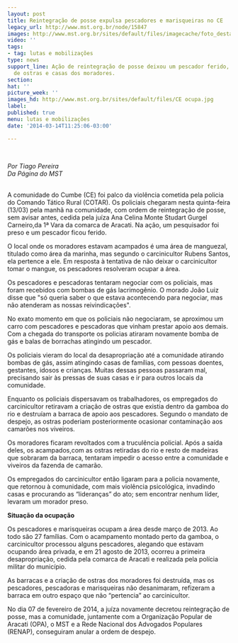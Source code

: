 ```yaml
---
layout: post
title: Reintegração de posse expulsa pescadores e marisqueiras no CE
legacy_url: http://www.mst.org.br/node/15847
images: http://www.mst.org.br/sites/default/files/imagecache/foto_destaque/CE ocupa.jpg
video: ''
tags:
- tag: lutas e mobilizações
type: news
support_line: Ação de reintegração de posse deixou um pescador ferido, destruiu criação
  de ostras e casas dos moradores.
section: 
hat: ''
picture_week: ''
images_hd: http://www.mst.org.br/sites/default/files/CE ocupa.jpg
label: 
published: true
menu: lutas e mobilizações
date: '2014-03-14T11:25:06-03:00'

---
```

<p>&nbsp;</p><p><em>Por Tiago Pereira<br>Da Página do MST</em></p><p><br>A comunidade do Cumbe (CE) foi palco da violência cometida pela policia do Comando Tático Rural (COTAR). Os policiais chegaram nesta quinta-feira (13/03) pela manhã na comunidade, com ordem de reintegração de posse, sem avisar antes, cedida pela juíza Ana Celina Monte Studart Gurgel Carneiro,da 1ª Vara da comarca de Aracati. Na ação, um pesquisador foi preso e um pescador ficou ferido.</p><p>O local onde os moradores estavam acampados é uma área de manguezal, titulado como área da marinha, mas segundo o carcinicultor Rubens Santos, ela pertence a ele. Em resposta à tentativa de não deixar o carcinicultor tomar o mangue, os pescadores resolveram ocupar a área.</p><p>Os pescadores e pescadoras tentaram negociar com os policiais, mas foram recebidos com bombas de gás lacrimogênio. O morado João Luiz disse que "só queria saber o que estava acontecendo para negociar, mas não atenderam as nossas reivindicações".</p><p>No exato momento em que os policiais não negociaram, se aproximou um carro com pescadores e pescadoras que vinham prestar apoio aos demais. Com a chegada do transporte os policias atiraram novamente bomba de gás e balas de borrachas atingindo um pescador.</p><p>Os policiais vieram do local da desapropriação até a comunidade atirando bombas de gás, assim atingindo casas de famílias, com pessoas doentes, gestantes, idosos e crianças. Muitas dessas pessoas passaram mal, precisando sair às pressas de suas casas e ir para outros locais da comunidade.</p><p>Enquanto os policiais dispersavam os trabalhadores, os empregados do carcinicultor retiravam a criação de ostras que existia dentro da gamboa do rio e destruíam a barraca de apoio aos pescadores. Segundo o mandato de despejo, as ostras poderiam posteriormente ocasionar contaminação aos camarões nos viveiros.</p><p>Os moradores ficaram revoltados com a truculência policial. Após a saída deles, os acampados,com as ostras retiradas do rio e resto de madeiras que sobraram da barraca, tentaram impedir o acesso entre a comunidade e viveiros da fazenda de camarão.</p><p>Os empregados do carcinicultor então ligaram para a policia novamente, que retornou à comunidade, com mais violência psicológica, invadindo casas e procurando as “lideranças” do ato; sem encontrar nenhum líder, levaram um morador preso.</p><p><strong>Situação da ocupação</strong></p><p>Os pescadores e marisqueiras ocupam a área desde março de 2013. Ao todo são 27 famílias. Com o acampamento montado perto da gamboa, o carcinicultor processou alguns pescadores, alegando que estavam ocupando área privada, e em 21 agosto de 2013, ocorreu a primeira desapropriação, cedida pela comarca de Aracati e realizada pela polícia militar do município.</p><p>As barracas e a criação de ostras dos moradores foi destruída, mas os pescadores, pescadoras e marisqueiras não desanimaram, refizeram a barraca em outro espaço que não “pertencia” ao carcinicultor.</p><p>No dia 07 de fevereiro de 2014, a juíza novamente decretou reintegração de posse, mas a comunidade, juntamente com a Organização Popular de Aracati (OPA), o MST e a Rede Nacional dos Advogados Populares (RENAP), conseguiram anular a ordem de despejo.&nbsp; <br>&nbsp;</p>
